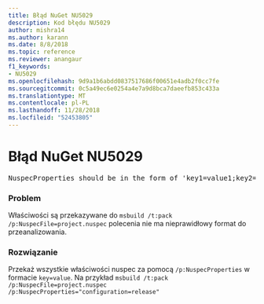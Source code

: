 ```yaml
---
title: Błąd NuGet NU5029
description: Kod błędu NU5029
author: mishra14
ms.author: karann
ms.date: 8/8/2018
ms.topic: reference
ms.reviewer: anangaur
f1_keywords:
- NU5029
ms.openlocfilehash: 9d9a1b6abdd0837517686f00651e4adb2f0cc7fe
ms.sourcegitcommit: 0c5a49ec6e0254a4e7a9d8bca7daeefb853c433a
ms.translationtype: MT
ms.contentlocale: pl-PL
ms.lasthandoff: 11/28/2018
ms.locfileid: "52453805"
---
```

# <a name="nuget-error-nu5029"></a>Błąd NuGet NU5029
<pre>NuspecProperties should be in the form of 'key1=value1;key2=value2'.</pre>

### <a name="issue"></a>Problem

Właściwości są przekazywane do `msbuild /t:pack /p:NuspecFile=project.nuspec` polecenia nie ma nieprawidłowy format do przeanalizowania.


### <a name="solution"></a>Rozwiązanie

Przekaż wszystkie właściwości nuspec za pomocą `/p:NuspecProperties` w formacie `key=value`. Na przykład `msbuild /t:pack /p:NuspecFile=project.nuspec /p:NuspecProperties="configuration=release"`

